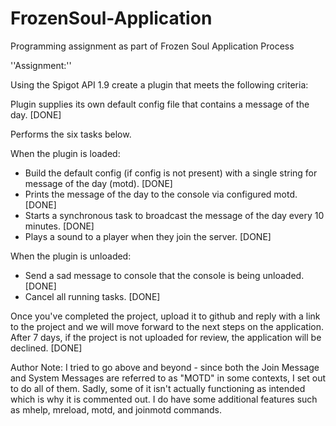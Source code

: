 # FrozenSoul-Application
Programming assignment as part of Frozen Soul Application Process

''Assignment:''

Using the Spigot API 1.9 create a plugin that meets the following criteria:

Plugin supplies its own default config file that contains a message of the day. [DONE]

Performs the six tasks below.

When the plugin is loaded:
- Build the default config (if config is not present) with a single string for message of the
  day (motd). [DONE]
- Prints the message of the day to the console via configured motd. [DONE]
- Starts a synchronous task to broadcast the message of the day every 10 minutes. [DONE]
- Plays a sound to a player when they join the server. [DONE]

When the plugin is unloaded:
- Send a sad message to console that the console is being unloaded. [DONE]
- Cancel all running tasks. [DONE]

Once you've completed the project, upload it to github and reply with a link to the project
and we will move forward to the next steps on the application. After 7 days, if the project
is not uploaded for review, the application will be declined. [DONE]

Author Note:
I tried to go above and beyond - since both the Join Message and System Messages are referred
to as "MOTD" in some contexts, I set out to do all of them.  Sadly, some of it isn't actually
functioning as intended which is why it is commented out.  I do have some additional features
such as mhelp, mreload, motd, and joinmotd commands.
